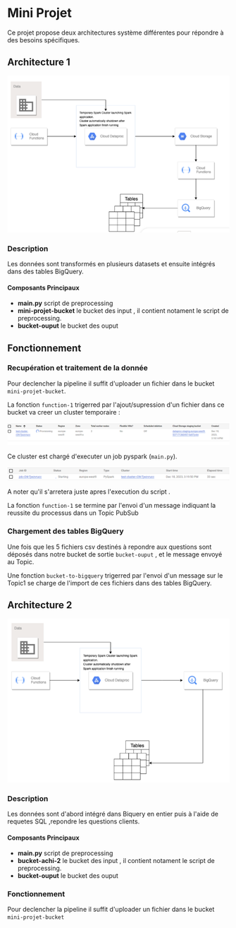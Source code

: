 # Mini Projet

Ce projet propose deux architectures système différentes pour répondre à des besoins spécifiques.

## Architecture 1 

![Architecture 1](images/architecture1.png)

### Description
Les données sont transformés en plusieurs datasets et ensuite intégrés dans des tables BigQuery.

#### Composants Principaux
- **main.py** script de preprocessing
- **mini-projet-bucket** le bucket des input , il contient notament le script de preprocessing.
- **bucket-ouput** le bucket des ouput

## Fonctionnement

### Recupération et traitement de la donnée

Pour declencher la pipeline il suffit d'uploader un fichier dans le bucket `mini-projet-bucket`.

La fonction `function-1` trigerred par l'ajout/supression  d'un fichier dans ce bucket va creer un cluster temporaire :

![cluster](images\cluster_provisioning.png)

Ce cluster est chargé d'executer un job pyspark (`main.py`).

![job](images\job_starting.png)

A noter qu'il s'arretera juste apres l'execution du script .

La fonction `function-1` se termine par l'envoi d'un message indiquant la reussite du processus dans un Topic PubSub

### Chargement des tables BigQuery

Une fois que les 5 fichiers csv destinés à repondre aux questions sont déposés dans notre bucket de sortie `bucket-ouput` , et le message envoyé au Topic.

Une fonction `bucket-to-bigquery` trigerred par l'envoi d'un message sur le Topic1 se charge de l'import de ces fichiers dans des tables BigQuery.



## Architecture 2 

![Architecture 2](images/architecture.png)

### Description
Les données sont d'abord intégré dans Biquery en entier puis à l'aide de requetes SQL ,repondre les questions clients.

#### Composants Principaux
- **main.py** script de preprocessing
- **bucket-achi-2** le bucket des input , il contient notament le script de preprocessing.
- **bucket-ouput** le bucket des ouput


### Fonctionnement
Pour declencher la pipeline il suffit d'uploader un fichier dans le bucket `mini-projet-bucket`
